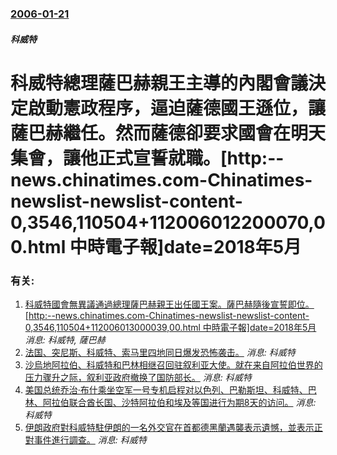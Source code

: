 ### [2006-01-21](/news/2006/01/21/index.md)

##### 科威特
# 科威特總理薩巴赫親王主導的內閣會議決定啟動憲政程序，逼迫薩德國王遜位，讓薩巴赫繼任。然而薩德卻要求國會在明天集會，讓他正式宣誓就職。[http:--news.chinatimes.com-Chinatimes-newslist-newslist-content-0,3546,110504+112006012200070,00.html 中時電子報]date=2018年5月 




### 有关:

1. [科威特國會無異議通過總理薩巴赫親王出任國王案。薩巴赫隨後宣誓即位。[http:--news.chinatimes.com-Chinatimes-newslist-newslist-content-0,3546,110504+112006013000039,00.html 中時電子報]date=2018年5月 ](/zh/news/2006/01/29/科威特國會無異議通過總理薩巴赫親王出任國王案-薩巴赫隨後宣誓即位-http-newschinatimescom.md) _消息: 科威特, 薩巴赫_
2. [法国、突尼斯、科威特、索马里四地同日爆发恐怖袭击。](/zh/news/2015/06/23/法国-突尼斯-科威特-索马里四地同日爆发恐怖袭击.md) _消息: 科威特_
3. [ 沙烏地阿拉伯、科威特和巴林相继召回驻叙利亚大使。就在来自阿拉伯世界的压力骤升之际，叙利亚政府撤换了国防部长。](/zh/news/2011/08/8/沙烏地阿拉伯-科威特和巴林相继召回驻叙利亚大使-就在来自阿拉伯世界的压力骤升之际-叙利亚政府撤换了国防部长.md) _消息: 科威特_
4. [美国总统乔治·布什乘坐空军一号专机启程对以色列、巴勒斯坦、科威特、巴林、阿拉伯联合酋长国、沙特阿拉伯和埃及等国进行为期8天的访问。](/zh/news/2008/01/8/美国总统乔治-布什乘坐空军一号专机启程对以色列-巴勒斯坦-科威特-巴林-阿拉伯联合酋长国-沙特阿拉伯和埃及等国进行为期8.md) _消息: 科威特_
5. [伊朗政府對科威特駐伊朗的一名外交官在首都德黑蘭遇襲表示遺憾，並表示正對事件進行調查。](/zh/news/2007/06/20/伊朗政府對科威特駐伊朗的一名外交官在首都德黑蘭遇襲表示遺憾-並表示正對事件進行調查.md) _消息: 科威特_
